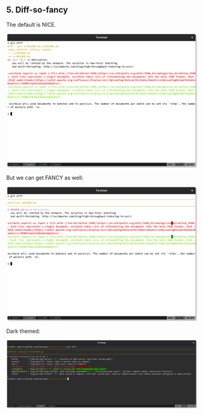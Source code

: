 ## 5. Diff-so-fancy

The default is NICE.

![](static/diff-default.png)

But we can get FANCY as well:

![](static/diff-fancy.png)

Dark themed:

![](static/diff-fancy-dark.png)


